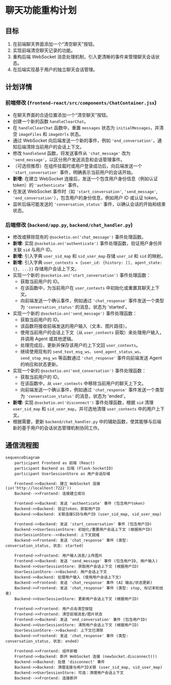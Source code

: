 # 聊天功能重构计划

## 目标

1.  在前端聊天界面添加一个“清空聊天”按钮。
2.  实现前端清空聊天记录的功能。
3.  重构后端 WebSocket 消息处理机制，引入更清晰的事件来管理聊天会话状态。
4.  在后端实现基于用户的独立聊天会话管理。

## 计划详情

### 前端修改 (`frontend-react/src/components/ChatContainer.jsx`)

*   在聊天界面的合适位置添加一个“清空聊天”按钮。
*   创建一个新的函数 `handleClearChat`。
*   在 `handleClearChat` 函数中，重置 `messages` 状态为 `initialMessages`，并清空 `imageFiles` 和 `imageUrls` 状态。
*   通过 WebSocket 向后端发送一个新的事件，例如 `'end_conversation'`，通知后端清除当前用户的会话上下文。
*   修改 `handleSend` 函数，将发送事件从 `'chat_message'` 改为 `'send_message'`，以区分用户发送消息和会话管理事件。
*   （可选但推荐）在组件挂载时或用户登录成功后，向后端发送一个 `'start_conversation'` 事件，明确表示当前用户的会话开始。
*   **新增:** 在建立 WebSocket 连接后，发送一个包含用户身份信息（例如认证 token）的 `'authenticate'` 事件。
*   在发送 WebSocket 事件时（如 `'start_conversation'`, `'send_message'`, `'end_conversation'`），包含用户的身份信息，例如用户 ID 或认证 token。
*   监听后端可能发送的 `'conversation_status'` 事件，以确认会话的开始和结束状态。

### 后端修改 (`backend/app.py`, `backend/chat_handler.py`)

*   修改或移除现有的 `@socketio.on('chat_message')` 事件处理函数。
*   **新增:** 实现 `@socketio.on('authenticate')` 事件处理函数，验证用户身份并关联 `sid` 与用户 ID。
*   **新增:** 引入字典 `user_sid_map` 和 `sid_user_map` 存储 `user_id` 和 `sid` 的映射。
*   **新增:** 引入字典 `user_contexts = {user_id: {history: [], agent_state: {}, ...}}` 存储用户会话上下文。
*   实现一个新的 `@socketio.on('start_conversation')` 事件处理函数：
    *   获取当前用户的 ID。
    *   在该函数中，为当前用户在 `user_contexts` 中初始化或重置其聊天上下文。
    *   向前端发送一个确认事件，例如通过 `'chat_response'` 事件发送一个类型为 `'conversation_status'` 的消息，状态为 'started'。
*   实现一个新的 `@socketio.on('send_message')` 事件处理函数：
    *   获取当前用户的 ID。
    *   该函数将接收前端发送的用户输入（文本、图片路径）。
    *   使用当前用户的会话上下文（从 `user_contexts` 获取）来处理用户输入，并调用 Agent 或其他逻辑。
    *   处理完成后，更新并保存该用户的上下文回 `user_contexts`。
    *   继续使用现有的 `send_text_msg_ws`、`send_agent_status_ws`、`send_stop_msg_ws` 等函数通过 `'chat_response'` 事件向前端发送 Agent 的响应和状态更新。
*   实现一个新的 `@socketio.on('end_conversation')` 事件处理函数：
    *   获取当前用户的 ID。
    *   在该函数中，从 `user_contexts` 中移除当前用户的聊天上下文。
    *   向前端发送一个确认事件，例如通过 `'chat_response'` 事件发送一个类型为 `'conversation_status'` 的消息，状态为 'ended'。
*   **新增:** 实现 `@socketio.on('disconnect')` 事件处理函数，根据 `sid` 清理 `user_sid_map` 和 `sid_user_map`，并可选地清理 `user_contexts` 中的用户上下文。
*   根据需要，更新 `backend/chat_handler.py` 中的辅助函数，使其能够与后端新的基于用户的会话状态管理机制协同工作。

## 通信流程图

```mermaid
sequenceDiagram
    participant Frontend as 前端 (React)
    participant Backend as 后端 (Flask-SocketIO)
    participant UserSessionStore as 用户会话存储

    Frontend->>Backend: 建立 WebSocket 连接 (io('http://localhost:7222'))
    Backend-->>Frontend: 连接建立成功

    Frontend->>Backend: 发送 'authenticate' 事件 (包含用户token)
    Backend->>Backend: 验证token，获取用户ID
    Backend->>Backend: 关联连接SID与用户ID (user_sid_map, sid_user_map)

    Frontend->>Backend: 发送 'start_conversation' 事件 (包含用户ID)
    Backend->>UserSessionStore: 初始化/重置用户会话上下文 (根据用户ID)
    UserSessionStore-->>Backend: 上下文就绪
    Backend->>Frontend: 发送 'chat_response' 事件 (类型: conversation_status, 状态: started)

    Frontend->>Frontend: 用户输入消息/上传图片
    Frontend->>Backend: 发送 'send_message' 事件 (包含用户ID, 用户输入)
    Backend->>UserSessionStore: 获取用户会话上下文 (根据用户ID)
    UserSessionStore-->>Backend: 用户会话上下文
    Backend->>Backend: 处理用户输入 (使用用户会话上下文)
    Backend->>Frontend: 发送 'chat_response' 事件 (AI 输出/状态更新)
    Backend->>Frontend: 发送 'chat_response' 事件 (类型: stop, 标记本轮结束)
    Backend->>UserSessionStore: 更新用户会话上下文 (根据用户ID)

    Frontend->>Frontend: 用户点击清空按钮
    Frontend->>Frontend: 清空前端消息/图片状态
    Frontend->>Backend: 发送 'end_conversation' 事件 (包含用户ID)
    Backend->>UserSessionStore: 清除用户会话上下文 (根据用户ID)
    UserSessionStore-->>Backend: 上下文已清除
    Backend->>Frontend: 发送 'chat_response' 事件 (类型: conversation_status, 状态: ended)

    Frontend->>Frontend: 组件卸载
    Frontend->>Backend: 断开 WebSocket 连接 (newSocket.disconnect())
    Backend->>Backend: 处理 'disconnect' 事件
    Backend->>Backend: 清理连接与用户ID关联 (user_sid_map, sid_user_map)
    Backend->>UserSessionStore: 可选：清理用户会话上下文
    Backend-->>Frontend: 连接断开